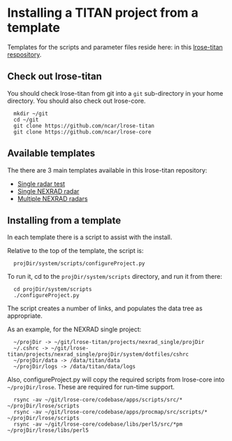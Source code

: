 # Installing a TITAN project from a template

Templates for the scripts and parameter files reside here: in this [lrose-titan
respository](../../projects).

## Check out lrose-titan

You should check lrose-titan from git into a ```git``` sub-directory in your
home directory. You should also check out lrose-core.

```
  mkdir ~/git
  cd ~/git
  git clone https://github.com/ncar/lrose-titan 
  git clone https://github.com/ncar/lrose-core 
```

## Available templates

 The there are 3 main templates available in this lrose-titan repository:

* [Single radar test](../../projects/single_radar) 
* [Single NEXRAD radar](https://github.com/NCAR/lrose-titan/tree/master/projects/nexrad_single) 
* [Multiple NEXRAD radars](https://github.com/NCAR/lrose-titan/tree/master/projects/nexrad_multiple) 

## Installing from a template

In each template there is a script to assist with the install.

Relative to the top of the template, the script is:

```
  projDir/system/scripts/configureProject.py
```

To run it, cd to the ```projDir/system/scripts``` directory, and run it from
there:

```
  cd projDir/system/scripts
  ./configureProject.py
```

The script creates a number of links, and populates the data tree as
appropriate.

As an example, for the NEXRAD single project:

```
  ~/projDir -> ~/git/lrose-titan/projects/nexrad_single/projDir
  ~/.cshrc -> ~/git/lrose-titan/projects/nexrad_single/projDir/system/dotfiles/cshrc
  ~/projDir/data -> /data/titan/data
  ~/projDir/logs -> /data/titan/data/logs

```

Also, configureProject.py will copy the required scripts from lrose-core into
```~/projDir/lrose```. These are required for run-time support.

```
  rsync -av ~/git/lrose-core/codebase/apps/scripts/src/* ~/projDir/lrose/scripts
  rsync -av ~/git/lrose-core/codebase/apps/procmap/src/scripts/* ~/projDir/lrose/scripts
  rsync -av ~/git/lrose-core/codebase/libs/perl5/src/*pm ~/projDir/lrose/libs/perl5
```
